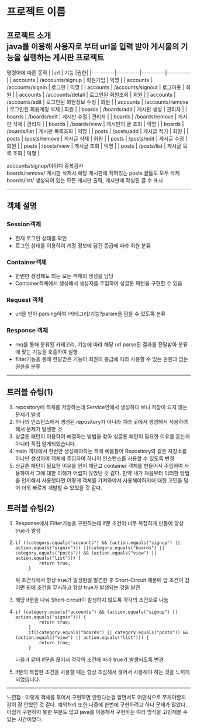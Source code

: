 # 프로젝트 이름  
프로젝트 소개  
java를 이용해 사용자로 부터 url을 입력 받아 게시물의 기능을 실행하는 게시판 프로젝트
---
명령어에 따른 동작
|  |url | 기능 |권한|
|----------|----------|----------|----------|
| accounts  | /accounts/signup   | 회원가입  | 익명 |
| accounts  | /accounts/signin   | 로그인   | 익명 |
| accounts  | /accounts/signout  | 로그아웃  | 회원  |
| accounts | /accounts/detail  | 로그인된 회원조회  | 회원 |
| accounts | /accounts/edit  | 로그인된 회원정보 수정  | 회원 |
| accounts | /accounts/remove | 로그인된 회원계정 삭제  | 회원 |
| boards | /boards/add  | 게시판 생성  | 관리자 |
| boards | /boards/edit  | 게시판 수정  | 관리자 |
| boards | /boards/remove  | 게시판 삭제  | 관리자 |
| boards | /boards/view  | 게시판의 글 조회  | 익명 |
| boards | /boards/list  | 게시판 목록조회  | 익명 |
| posts | /posts/add  | 게시글 적기  | 회원 |
| posts | /posts/remove  | 게시글 삭제  | 회원 |
| posts | /posts/edit  | 게시글 수정  | 회원 |
| posts | /posts/view  | 게시글 조회  | 익명 |
| posts | /posts/list  | 게시글 목록 조회  | 익명 |

accounts/signup/아이디 중복검사  
boards/remove/ 게시판 삭제시 해당 게시판에 적혀있는 posts 글들도 모두 삭제  
boards/list/ 생성되어 있는 모든 게시판 출력, 게시판에 작성된 글 수 표시

---
## 객체 설명
### Session객체
- 현재 로그인 상태를 확인
- 로그인 상태를 이용하여 계정 정보에 담긴 등급에 따라 회원 분류

### Container객체
- 한번만 생성해도 되는 모든 객체의 생성을 담당
- Container객체에서 생성해서 생성자를 주입하여 싱글톤 패턴을 구현할 수 있음

### Request 객체
- url을 받아 parsing하여 /카테고리/기능?param을 담을 수 있도록 분류

### Response 객체
- req를 통해 분류된 카테고리, 기능에 따라 해당 url parse된 결과를 전달받아 분류에 맞는 기능을 호출하여 실행
- filter기능을 통해 전달받은 기능이 회원의 등급에 따라 사용할 수 있는 권한과 없는 권한을 분류

---
## 트러블 슈팅(1)  
1. repository에 객체를 저장하는데 Service안에서 생성하다 보니 저장이 되지 않는 문제가 발생
2. 하나의 인스턴스에서 생성된 repository가 아니라 여러 곳에서 생성해서 사용하려 해서 문제가 발생한 것 
3. 싱글톤 패턴이 이용하여 해결하는 방법을 찾아 싱글톤 패턴이 필요한 이유를 듣는게 아니라 직접 알게되었습니다.
4. main 객체에서 한번만 생성해야하는 객체 예를들어 Repository와 같은 저장소를 하나만 생성하여 객체에 주입하여 하나의 인스턴스를 사용할 수 있도록 변경
5. 싱글톤 패턴이 필요한 이유를 먼저 깨닫고 container 객체를 만들어서 주입하여 사용하여서 그에 대한 이해가 어렵지 않았던 것 같다. 만약 내가 처음부터 이러한 방법을 인지해서 사용했다면 어떻게 객체를 가져와야서 사용해야하지에 대한 고민을 덜어 더욱 빠르게 개발할 수 있었을 것 같다.

## 트러블 슈팅(2)
1. Response에서 Filter기능을 구현하는데 if문 조건이 너무 복잡하게 만들어 항상 true가 발생
2. ```
   if ((category.equals("accounts") && (action.equals("signup") || action.equals("signin"))) ||(category.equals("boards") || category.equals("posts")) && (action.equals("view") || action.equals("list"))) {
            return true;
        }
   ```
   위 조건식에서 항상 true가 발생한걸 발견한 후 Short-Circuit 때문에 앞 조건이 참이면 뒤에 조건을 무시하고 항상 true가 발생되는 것을 발견

3. 해당 if문을 나눠 Short-circuit이 발생하지 않도록 각각의 조건으로 나눔

4. ```
   if (category.equals("accounts") && (action.equals("signup") || action.equals("signin"))) {
            return true;
        }
        if((category.equals("boards") || category.equals("posts")) && (action.equals("view") || action.equals("list"))) {
            return true;
        }
   ```
   다음과 같이 if문을 끊어서 각각의 조건에 따라 true가 발생되도록 변경

5. if문의 복잡한 조건을 사용할 때는 항상 조심해서 끊어서 사용해야 하는 것을 느끼게 되었습니다.

---
느낀점 : 이렇게 객체를 묶어서 구현하면 안된다는걸 알면서도 어떤식으로 쪼개야할지 감이 잘 안왔던 것 같다. 예외처리 또한 나중에 한번에 구현하려고 하니 문제가 많았다... 아쉽게 구현하지 못한 부분도 많고 java를 이용해서 구현하는 여러 방식을 고민해볼 수 있는 시간이었다.
   
